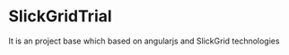 SlickGridTrial
==================

It is an project base which based on angularjs and SlickGrid technologies
